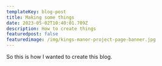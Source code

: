 ```yaml
---
templateKey: blog-post
title: Making some things
date: 2023-05-02T10:40:01.709Z
description: How to create things
featuredpost: false
featuredimage: /img/kings-manor-project-page-banner.jpg
---
```

S﻿o this is how I wanted to create this blog.